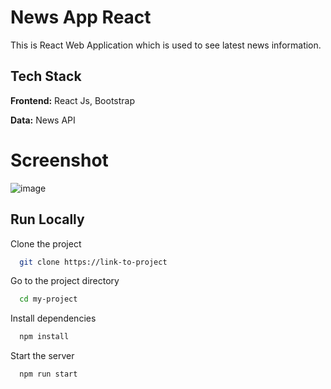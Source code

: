# News App React

This is React Web Application which is used to see latest news information.


## Tech Stack

**Frontend:** React Js, Bootstrap

**Data:** News API


# Screenshot

![image](https://github.com/TheHimanshuDixit/News-App-React/assets/107857348/95211247-b93b-468f-8020-d7407f631127)


## Run Locally

Clone the project

```bash
  git clone https://link-to-project
```

Go to the project directory

```bash
  cd my-project
```

Install dependencies

```bash
  npm install
```

Start the server

```bash
  npm run start
```
